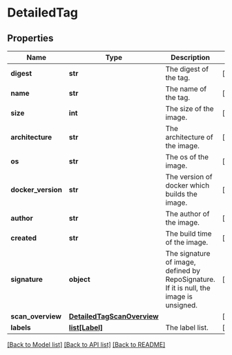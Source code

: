 # DetailedTag

## Properties
Name | Type | Description | Notes
------------ | ------------- | ------------- | -------------
**digest** | **str** | The digest of the tag. | [optional] 
**name** | **str** | The name of the tag. | [optional] 
**size** | **int** | The size of the image. | [optional] 
**architecture** | **str** | The architecture of the image. | [optional] 
**os** | **str** | The os of the image. | [optional] 
**docker_version** | **str** | The version of docker which builds the image. | [optional] 
**author** | **str** | The author of the image. | [optional] 
**created** | **str** | The build time of the image. | [optional] 
**signature** | **object** | The signature of image, defined by RepoSignature. If it is null, the image is unsigned. | [optional] 
**scan_overview** | [**DetailedTagScanOverview**](DetailedTagScanOverview.md) |  | [optional] 
**labels** | [**list[Label]**](Label.md) | The label list. | [optional] 

[[Back to Model list]](../README.md#documentation-for-models) [[Back to API list]](../README.md#documentation-for-api-endpoints) [[Back to README]](../README.md)


